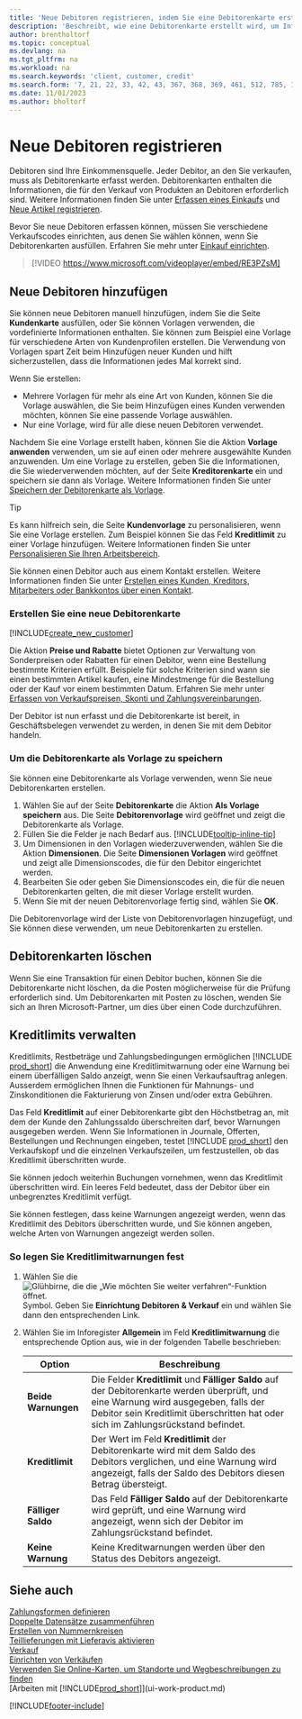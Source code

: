 ```yaml
---
title: 'Neue Debitoren registrieren, indem Sie eine Debitorenkarte erstellen (enthält Video)'
description: 'Beschreibt, wie eine Debitorenkarte erstellt wird, um Informationen zu jedem neuen Debitor oder Clients zu erfassen, an die Sie verkaufen.'
author: brentholtorf
ms.topic: conceptual
ms.devlang: na
ms.tgt_pltfrm: na
ms.workload: na
ms.search.keywords: 'client, customer, credit'
ms.search.form: '7, 21, 22, 33, 42, 43, 367, 368, 369, 461, 512, 785, 1330, 1380, 1381, 1382, 1627, 2107, 7177, 9080, 9081, 9084, 9301, 9305'
ms.date: 11/01/2023
ms.author: bholtorf
---
```

# <a name="register-new-customers"></a>Neue Debitoren registrieren

Debitoren sind Ihre Einkommensquelle. Jeder Debitor, an den Sie verkaufen, muss als Debitorenkarte erfasst werden. Debitorenkarten enthalten die Informationen, die für den Verkauf von Produkten an Debitoren erforderlich sind. Weitere Informationen finden Sie unter [Erfassen eines Einkaufs](sales-how-invoice-sales.md) und [Neue Artikel registrieren](inventory-how-register-new-items.md).  

Bevor Sie neue Debitoren erfassen können, müssen Sie verschiedene Verkaufscodes einrichten, aus denen Sie wählen können, wenn Sie Debitorenkarten ausfüllen. Erfahren Sie mehr unter [Einkauf einrichten](sales-setup-sales.md).


> [!VIDEO https://www.microsoft.com/videoplayer/embed/RE3PZsM]

## <a name="add-new-customers"></a>Neue Debitoren hinzufügen

Sie können neue Debitoren manuell hinzufügen, indem Sie die Seite **Kundenkarte** ausfüllen, oder Sie können Vorlagen verwenden, die vordefinierte Informationen enthalten. Sie können zum Beispiel eine Vorlage für verschiedene Arten von Kundenprofilen erstellen. Die Verwendung von Vorlagen spart Zeit beim Hinzufügen neuer Kunden und hilft sicherzustellen, dass die Informationen jedes Mal korrekt sind. 

Wenn Sie erstellen:
* Mehrere Vorlagen für mehr als eine Art von Kunden, können Sie die Vorlage auswählen, die Sie beim Hinzufügen eines Kunden verwenden möchten, können Sie eine passende Vorlage auswählen.
* Nur eine Vorlage, wird für alle diese neuen Debitoren verwendet. 

Nachdem Sie eine Vorlage erstellt haben, können Sie die Aktion **Vorlage anwenden** verwenden, um sie auf einen oder mehrere ausgewählte Kunden anzuwenden. Um eine Vorlage zu erstellen, geben Sie die Informationen, die Sie wiederverwenden möchten, auf der Seite **Kreditorenkarte** ein und speichern sie dann als Vorlage. Weitere Informationen finden Sie unter [Speichern der Debitorenkarte als Vorlage](sales-how-register-new-customers.md#to-save-the-customer-card-as-a-template).

> [!TIP]
> Es kann hilfreich sein, die Seite **Kundenvorlage** zu personalisieren, wenn Sie eine Vorlage erstellen. Zum Beispiel können Sie das Feld **Kreditlimit** zu einer Vorlage hinzufügen. Weitere Informationen finden Sie unter [Personalisieren Sie Ihren Arbeitsbereich](/dynamics365/business-central/ui-personalization-user#start-personalizing-by-using-the-personalization-mode).

Sie können einen Debitor auch aus einem Kontakt erstellen. Weitere Informationen finden Sie unter [Erstellen eines Kunden, Kreditors, Mitarbeiters oder Bankkontos über einen Kontakt](marketing-create-contact-companies.md#to-create-a-customer-vendor-employee-or-bank-account-from-a-contact).  

### <a name="to-create-a-new-customer-card"></a>Erstellen Sie eine neue Debitorenkarte

[!INCLUDE[create_new_customer](includes/create_new_customer.md)]

Die Aktion **Preise und Rabatte** bietet Optionen zur Verwaltung von Sonderpreisen oder Rabatten für einen Debitor, wenn eine Bestellung bestimmte Kriterien erfüllt. Beispiele für solche Kriterien sind wann sie einen bestimmten Artikel kaufen, eine Mindestmenge für die Bestellung oder der Kauf vor einem bestimmten Datum. Erfahren Sie mehr unter [Erfassen von Verkaufspreisen, Skonti und Zahlungsvereinbarungen](sales-how-record-sales-price-discount-payment-agreements.md).

Der Debitor ist nun erfasst und die Debitorenkarte ist bereit, in Geschäftsbelegen verwendet zu werden, in denen Sie mit dem Debitor handeln.  

### <a name="to-save-the-customer-card-as-a-template"></a>Um die Debitorenkarte als Vorlage zu speichern

Sie können eine Debitorenkarte als Vorlage verwenden, wenn Sie neue Debitorenkarten erstellen.

1. Wählen Sie auf der Seite **Debitorenkarte** die Aktion **Als Vorlage speichern** aus. Die Seite **Debitorenvorlage** wird geöffnet und zeigt die Debitorenkarte als Vorlage.
2. Füllen Sie die Felder je nach Bedarf aus. [!INCLUDE[tooltip-inline-tip](includes/tooltip-inline-tip_md.md)]
3. Um Dimensionen in den Vorlagen wiederzuverwenden, wählen Sie die Aktion **Dimensionen**. Die Seite **Dimensionen Vorlagen** wird geöffnet und zeigt alle Dimensionscodes, die für den Debitor eingerichtet werden.
4. Bearbeiten Sie oder geben Sie Dimensionscodes ein, die für die neuen Debitorenkarten gelten, die mit dieser Vorlage erstellt wurden.  
5. Wenn Sie mit der neuen Debitorenvorlage fertig sind, wählen Sie **OK**.

Die Debitorenvorlage wird der Liste von Debitorenvorlagen hinzugefügt, und Sie können diese verwenden, um neue Debitorenkarten zu erstellen.

## <a name="delete-customer-cards"></a>Debitorenkarten löschen

Wenn Sie eine Transaktion für einen Debitor buchen, können Sie die Debitorenkarte nicht löschen, da die Posten möglicherweise für die Prüfung erforderlich sind. Um Debitorenkarten mit Posten zu löschen, wenden Sie sich an Ihren Microsoft-Partner, um dies über einen Code durchzuführen.  

## <a name="manage-credit-limits"></a>Kreditlimits verwalten

Kreditlimits, Restbeträge und Zahlungsbedingungen ermöglichen [!INCLUDE [prod_short](includes/prod_short.md)] die Anwendung eine Kreditlimitwarnung oder eine Warnung bei einem überfälligen Saldo anzeigt, wenn Sie einen Verkaufsauftrag anlegen. Ausserdem ermöglichen Ihnen die Funktionen für Mahnungs- und Zinskonditionen die Fakturierung von Zinsen und/oder extra Gebühren.  

Das Feld **Kreditlimit** auf einer Debitorenkarte gibt den Höchstbetrag an, mit dem der Kunde den Zahlungssaldo überschreiten darf, bevor Warnungen ausgegeben werden. Wenn Sie Informationen in Journale, Offerten, Bestellungen und Rechnungen eingeben, testet [!INCLUDE [prod_short](includes/prod_short.md)] den Verkaufskopf und die einzelnen Verkaufszeilen, um festzustellen, ob das Kreditlimit überschritten wurde.

Sie können jedoch weiterhin Buchungen vornehmen, wenn das Kreditlimit überschritten wird. Ein leeres Feld bedeutet, dass der Debitor über ein unbegrenztes Kreditlimit verfügt.  

Sie können festlegen, dass keine Warnungen angezeigt werden, wenn das Kreditlimit des Debitors überschritten wurde, und Sie können angeben, welche Arten von Warnungen angezeigt werden sollen.

### <a name="to-specify-credit-limit-warnings"></a>So legen Sie Kreditlimitwarnungen fest

1. Wählen Sie die ![Glühbirne, die die „Wie möchten Sie weiter verfahren“-Funktion öffnet.](media/ui-search/search_small.png "Wie möchten Sie weiter verfahren?") Symbol. Geben Sie **Einrichtung Debitoren & Verkauf** ein und wählen Sie dann den entsprechenden Link.

2. Wählen Sie im Inforegister **Allgemein** im Feld **Kreditlimitwarnung** die entsprechende Option aus, wie in der folgenden Tabelle beschrieben:

    |Option| Beschreibung|
    |------|------------|
    |**Beide Warnungen**| Die Felder **Kreditlimit** und **Fälliger Saldo** auf der Debitorenkarte werden überprüft, und eine Warnung wird ausgegeben, falls der Debitor sein Kreditlimit überschritten hat oder sich im Zahlungsrückstand befindet.|
    |**Kreditlimit**|Der Wert im Feld **Kreditlimit** der Debitorenkarte wird mit dem Saldo des Debitors verglichen, und eine Warnung wird angezeigt, falls der Saldo des Debitors diesen Betrag übersteigt.|
    |**Fälliger Saldo**|Das Feld **Fälliger Saldo** auf der Debitorenkarte wird geprüft, und eine Warnung wird angezeigt, wenn sich der Debitor im Zahlungsrückstand befindet.|
    |**Keine Warnung**|Keine Kreditwarnungen werden über den Status des Debitors angezeigt.|

## <a name="see-also"></a>Siehe auch

[Zahlungsformen definieren](finance-payment-methods.md)  
[Doppelte Datensätze zusammenführen](sales-how-merge-duplicate-records.md)  
[Erstellen von Nummernkreisen](ui-create-number-series.md)  
[Teillieferungen mit Lieferavis aktivieren](sales-how-send-partial-shipments.md)  
[Verkauf](sales-manage-sales.md)  
[Einrichten von Verkäufen](sales-setup-sales.md)  
[Verwenden Sie Online-Karten, um Standorte und Wegbeschreibungen zu finden](across-online-maps.md)  
[Arbeiten mit [!INCLUDE[prod_short](includes/prod_short.md)]](ui-work-product.md)  

[!INCLUDE[footer-include](includes/footer-banner.md)]

